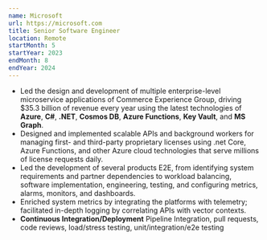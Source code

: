 ```yaml
---
name: Microsoft
url: https://microsoft.com
title: Senior Software Engineer
location: Remote
startMonth: 5
startYear: 2023
endMonth: 8
endYear: 2024
---
```


- Led the design and development of multiple enterprise-level microservice applications of Commerce Experience Group, driving $35.3 billion of revenue every year using the latest technologies of **Azure**, **C#**, **.NET**, **Cosmos DB**, **Azure Functions**, **Key Vault**, and **MS Graph**.
- Designed and implemented scalable APIs and background workers for managing first- and third-party proprietary licenses using .net Core, Azure Functions, and other Azure cloud technologies that serve millions of license requests daily.
- Led the development of several products E2E, from identifying system requirements and partner dependencies to workload balancing, software implementation, engineering, testing, and configuring metrics, alarms, monitors, and dashboards.
- Enriched system metrics by integrating the platforms with telemetry; facilitated in-depth logging by correlating APIs with vector contexts.
- **Continuous Integration/Deployment** Pipeline Integration, pull requests, code reviews, load/stress testing, unit/integration/e2e testing
